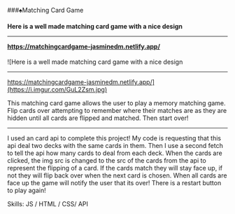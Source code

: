 ###♠️Matching Card Game
#### Here is a well made matching card game with a nice design<hr>https://matchingcardgame-jasminedm.netlify.app/
![Here is a well made matching card game with a nice design<hr>https://matchingcardgame-jasminedm.netlify.app/](https://i.imgur.com/GuL2Zsm.jpg)

This matching card game allows the user to play a memory matching game. Flip cards over attempting to remember where their matches are as they are hidden until all cards are flipped and matched. Then start over!
<hr>
I used an card api to complete this project! My code is requesting that this api deal two decks with the same cards in them. Then I use a second fetch to tell the api how many cards to deal from each deck. When the cards are clicked, the img src is changed to the src of the cards from the api to represent the flipping of a card. If the cards match they will stay face up, if not they will flip back over when the next card is chosen. When all cards are face up the game will notify the user that its over! There is a restart button to play again!

Skills:  JS / HTML / CSS/ API






